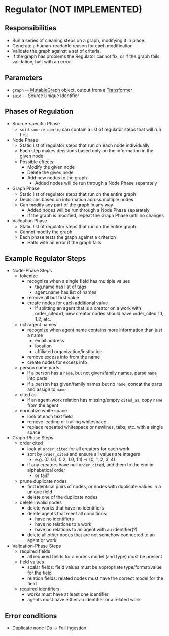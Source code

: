 # Regulator (NOT IMPLEMENTED)

## Responsibilities
* Run a series of cleaning steps on a graph, modifying it in place.
* Generate a human-readable reason for each modification.
* Validate the graph against a set of criteria.
* If the graph has problems the Regulator cannot fix, or if the graph fails validation, halt with an error.

## Parameters
* `graph` -- [MutableGraph](./Graph.md) object, output from a [Transformer](./Transformer.md)
* `suid` -- Source Unique Identifier

## Phases of Regulation
* Source-specific Phase
  * `suid.source_config` can contain a list of regulator steps that will run first
* Node Phase
  * Static list of regulator steps that run on each node individually
  * Each step makes decisions based only on the information in the given node
  * Possible effects:
    * Modify the given node
    * Delete the given node
    * Add new nodes to the graph
      * Added nodes will be run through a Node Phase separately
* Graph Phase
  * Static list of regulator steps that run on the entire graph
  * Decisions based on information across multiple nodes
  * Can modify any part of the graph in any way
    * Added nodes will be run through a Node Phase separately
    * If the graph is modified, repeat the Graph Phase until no changes
* Validation Phase
  * Static list of regulator steps that run on the entire graph
  * Cannot modify the graph
  * Each phase tests the graph against a criterion
    * Halts with an error if the graph fails

## Example Regulator Steps
* Node-Phase Steps
  * tokenize
    * recognize when a single field has multiple values
      * tag.name has list of tags
      * agent.name has list of names
    * remove all but first value
    * create nodes for each additional value
        * if splitting an agent that is a creator on a work with order_cited=1, new creator nodes should have order_cited 1.1, 1.2, etc.
  * rich agent names
    * recognize when agent.name contains more information than just a name
      * email address
      * location
      * affiliated organization/institution
    * remove excess info from the name
    * create nodes for excess info
  * person name parts
    * if a person has a `name`, but not given/family names, parse `name` into parts
    * if a person has given/family names but no `name`, concat the parts and assign to `name`
  * cited as
    * if an agent-work relation has missing/empty `cited_as`, copy `name` from the agent
  * normalize white space
    * look at each text field
    * remove leading or trailing whitespace
    * replace repeated whitespace or newlines, tabs, etc. with a single space
* Graph-Phase Steps
  * order cited
    * look at `order_cited` for all creators for each work
    * sort by `order_cited` and ensure all values are integers
      * e.g. (0, 0.1, 0.2, 1.0, 1.1) -> (0, 1, 2, 3, 4)
    * if any creators have null `order_cited`, add them to the end in alphabetical order
      * or fail?
  * prune duplicate nodes
    * find identical pairs of nodes, or nodes with duplicate values in a unique field
    * delete one of the duplicate nodes
  * delete invalid nodes
    * delete works that have no identifiers
    * delete agents that meet all conditions:
      * have no identifiers
      * have no relations to a work
      * have no relations to an agent with an identifier(?)
    * delete all other nodes that are not somehow connected to an agent or work
* Validation-Phase Steps
  * required fields
    * all required fields for a node's model (and type) must be present
  * field values
    * scalar fields: field values must be appropriate type/format/value for the field
    * relation fields: related nodes must have the correct model for the field
  * required identifiers
    * works must have at least one identifier
    * agents must have either an identifier or a related work

## Error conditions
* Duplicate node IDs -> Fail ingestion
